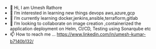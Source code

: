 - 👋 Hi, I am Umesh Rathore
- 👀 I’m interested in learning new things devops aws,azure,gcp
- 🌱 I’m currently learning docker,jenkins,ansible,terrafIorm,gitlab
- 💞️ I’m looking to collaborate on  image creation ,containerized the application deployment on Helm, CI/CD, Testing using Sonarqube etc
- 📫 How to reach me ...
https://www.linkedin.com/in/umesh-kumar-b7140b132/
<!---
rathoreumesh90/rathoreumesh90 is a ✨ special ✨ repository because its `README.md` (this file) appears on your GitHub profile.
You can click the Preview link to take a look at your changes.
--->
